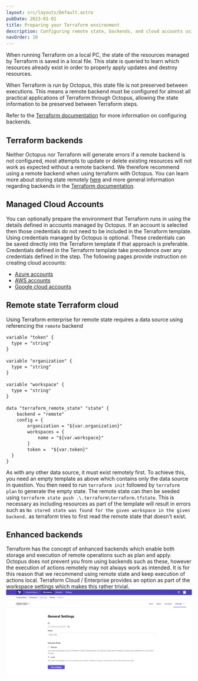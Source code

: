 ```yaml
---
layout: src/layouts/Default.astro
pubDate: 2023-01-01
title: Preparing your Terraform environment
description: Configuring remote state, backends, and cloud accounts using Terraform with Octopus
navOrder: 10
---
```


When running Terraform on a local PC, the state of the resources managed by Terraform is saved in a local file. This state is queried to learn which resources already exist in order to properly apply updates and destroy resources.

When Terraform is run by Octopus, this state file is not preserved between executions. This means a remote backend must be configured for almost all practical applications of Terraform through Octopus, allowing the state information to be preserved between Terraform steps.

Refer to the [Terraform documentation](https://www.terraform.io/docs/backends/index.html) for more information on configuring backends.

## Terraform backends

Neither Octopus nor Terraform will generate errors if a remote backend is not configured, most attempts to update or delete existing resources will not work as expected without a remote backend. We therefore recommend using a remote backend when using terraform with Octopus. You can learn more about storing state remotely [here](/docs/deployments/terraform/preparing-your-terraform-environment/index.md#remote-state-terraform-cloud) and more general information
regarding backends in the [Terraform documentation](https://www.terraform.io/docs/backends/index.html).

## Managed Cloud Accounts

You can optionally prepare the environment that Terraform runs in using the details defined in accounts managed by Octopus. If an account is selected then those credentials do not need to be included in the Terraform template. Using credentials managed by Octopus is optional. These credentials can be saved directly into the Terraform template if that approach is preferable. Credentials defined in the Terraform template take precedence over any credentials defined in the step. The following pages provide instruction on creating cloud accounts:

- [Azure accounts](/docs/infrastructure/accounts/azure/index.md)
- [AWS accounts](/docs/infrastructure/accounts/aws/index.md)
- [Google cloud accounts](/docs/infrastructure/accounts/google-cloud/index.md)

## Remote state Terraform cloud

Using Terraform enterprise for remote state requires a data source using referencing the `remote` backend

```
variable "token" {
  type = "string"
}

variable "organization" {
  type = "string"
}

variable "workspace" {
  type = "string"
}

data "terraform_remote_state" "state" {
	backend = "remote"
  	config = {
    	organization = "${var.organization}"
		workspaces = {
  			name = "${var.workspace}"
		}
		token =  "${var.token}"
  }
}
```

As with any other data source, it must exist remotely first. To achieve this, you need an empty template as above which contains only the data source in question. You then need to run `terraform init` followed by
`terraform plan` to generate the empty state. The remote state can then be seeded using `terraform state push .\.terraform\terraform.tfstate`. This is necessary as including resources as part of the template will result in errors such as
`No stored state was found for the given workspace in the given backend.` as terraform tries to first read the remote state that doesn't exist.

## Enhanced backends

Terraform has the concept of enhanced backends which enable both storage and execution of remote operations such as plan and apply. Octopus does not prevent you from using backends such as these, however the execution of actions remotely may not
always work as intended. It is for this reason that we recommend using remote state and keep execution of actions local. Terraform Cloud / Enterprise provides an option as part of the workspace settings which makes this rather trivial.
![Terraform cloud execution mode](terraform-cloud-execution-mode.png "width=500")
